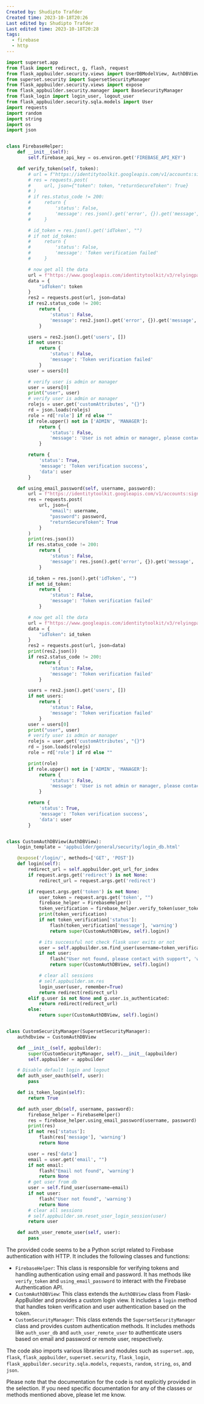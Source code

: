 ```yaml
---
Created by: Shudipto Trafder
Created time: 2023-10-18T20:26
Last edited by: Shudipto Trafder
Last edited time: 2023-10-18T20:28
tags:
  - firebase
  - http
---
```

```Python
import superset.app
from flask import redirect, g, flash, request
from flask_appbuilder.security.views import UserDBModelView, AuthDBView
from superset.security import SupersetSecurityManager
from flask_appbuilder.security.views import expose
from flask_appbuilder.security.manager import BaseSecurityManager
from flask_login import login_user, logout_user
from flask_appbuilder.security.sqla.models import User
import requests
import random
import string
import os
import json


class FirebaseHelper:
    def __init__(self):
        self.firebase_api_key = os.environ.get('FIREBASE_API_KEY')

    def verify_token(self, token):
        # url = f"https://identitytoolkit.googleapis.com/v1/accounts:signInWithCustomToken?key={self.firebase_api_key}"
        # res = requests.post(
        #     url, json={"token": token, "returnSecureToken": True}
        # )
        # if res.status_code != 200:
        #     return {
        #         'status': False,
        #         'message': res.json().get('error', {}).get('message', 'Token verification failed')
        #     }

        # id_token = res.json().get('idToken', "")
        # if not id_token:
        #     return {
        #         'status': False,
        #         'message': 'Token verification failed'
        #     }

        # now get all the data
        url = f"https://www.googleapis.com/identitytoolkit/v3/relyingparty/getAccountInfo?key={self.firebase_api_key}"
        data = {
            "idToken": token
        }
        res2 = requests.post(url, json=data)
        if res2.status_code != 200:
            return {
                'status': False,
                'message': res2.json().get('error', {}).get('message', 'Token verification failed')
            }

        users = res2.json().get('users', [])
        if not users:
            return {
                'status': False,
                'message': 'Token verification failed'
            }
        user = users[0]

        # verify user is admin or manager
        user = users[0]
        print("user", user)
        # verify user is admin or manager
        rolejs = user.get('customAttributes', "{}")
        rd = json.loads(rolejs)
        role = rd['role'] if rd else ""
        if role.upper() not in ['ADMIN', 'MANAGER']:
            return {
                'status': False,
                'message': 'User is not admin or manager, please contact with admin'
            }

        return {
            'status': True,
            'message': 'Token verification success',
            'data': user
        }

    def using_email_password(self, username, password):
        url = f"https://identitytoolkit.googleapis.com/v1/accounts:signInWithPassword?key={self.firebase_api_key}"
        res = requests.post(
            url, json={
                "email": username,
                "password": password,
                "returnSecureToken": True
            }
        )
        print(res.json())
        if res.status_code != 200:
            return {
                'status': False,
                'message': res.json().get('error', {}).get('message', 'Not able to login')
            }

        id_token = res.json().get('idToken', "")
        if not id_token:
            return {
                'status': False,
                'message': 'Token verification failed'
            }

        # now get all the data
        url = f"https://www.googleapis.com/identitytoolkit/v3/relyingparty/getAccountInfo?key={self.firebase_api_key}"
        data = {
            "idToken": id_token
        }
        res2 = requests.post(url, json=data)
        print(res2.json())
        if res2.status_code != 200:
            return {
                'status': False,
                'message': 'Token verification failed'
            }

        users = res2.json().get('users', [])
        if not users:
            return {
                'status': False,
                'message': 'Token verification failed'
            }
        user = users[0]
        print("user", user)
        # verify user is admin or manager
        rolejs = user.get('customAttributes', "{}")
        rd = json.loads(rolejs)
        role = rd['role'] if rd else ""

        print(role)
        if role.upper() not in ['ADMIN', 'MANAGER']:
            return {
                'status': False,
                'message': 'User is not admin or manager, please contact with admin'
            }

        return {
            'status': True,
            'message': 'Token verification success',
            'data': user
        }


class CustomAuthDBView(AuthDBView):
    login_template = 'appbuilder/general/security/login_db.html'

    @expose('/login/', methods=['GET', 'POST'])
    def login(self):
        redirect_url = self.appbuilder.get_url_for_index
        if request.args.get('redirect') is not None:
            redirect_url = request.args.get('redirect')

        if request.args.get('token') is not None:
            user_token = request.args.get('token', "")
            firebase_helper = FirebaseHelper()
            token_verification = firebase_helper.verify_token(user_token)
            print(token_verification)
            if not token_verification['status']:
                flash(token_verification['message'], 'warning')
                return super(CustomAuthDBView, self).login()

            # its successful not check flask user exits or not
            user = self.appbuilder.sm.find_user(username=token_verification['data']['email'])
            if not user:
                flash("User not found, please contact with support", 'warning')
                return super(CustomAuthDBView, self).login()

            # clear all sessions
            # self.appbuilder.sm.res
            login_user(user, remember=True)
            return redirect(redirect_url)
        elif g.user is not None and g.user.is_authenticated:
            return redirect(redirect_url)
        else:
            return super(CustomAuthDBView, self).login()


class CustomSecurityManager(SupersetSecurityManager):
    authdbview = CustomAuthDBView

    def __init__(self, appbuilder):
        super(CustomSecurityManager, self).__init__(appbuilder)
        self.appbuilder = appbuilder

    # Disable default login and logout
    def auth_user_oauth(self, user):
        pass

    def is_token_login(self):
        return True

    def auth_user_db(self, username, password):
        firebase_helper = FirebaseHelper()
        res = firebase_helper.using_email_password(username, password)
        print(res)
        if not res['status']:
            flash(res['message'], 'warning')
            return None

        user = res['data']
        email = user.get('email', "")
        if not email:
            flash("Email not found", 'warning')
            return None
        # get user from db
        user = self.find_user(username=email)
        if not user:
            flash("User not found", 'warning')
            return None
        # clear all sessions
        # self.appbuilder.sm.reset_user_login_session(user)
        return user

    def auth_user_remote_user(self, user):
        pass
```

The provided code seems to be a Python script related to Firebase authentication with HTTP. It includes the following classes and functions:

- `FirebaseHelper`: This class is responsible for verifying tokens and handling authentication using email and password. It has methods like `verify_token` and `using_email_password` to interact with the Firebase Authentication API.
- `CustomAuthDBView`: This class extends the `AuthDBView` class from Flask-AppBuilder and provides a custom login view. It includes a `login` method that handles token verification and user authentication based on the token.
- `CustomSecurityManager`: This class extends the `SupersetSecurityManager` class and provides custom authentication methods. It includes methods like `auth_user_db` and `auth_user_remote_user` to authenticate users based on email and password or remote user, respectively.

The code also imports various libraries and modules such as `superset.app`, `flask`, `flask_appbuilder`, `superset.security`, `flask_login`, `flask_appbuilder.security.sqla.models`, `requests`, `random`, `string`, `os`, and `json`.

Please note that the documentation for the code is not explicitly provided in the selection. If you need specific documentation for any of the classes or methods mentioned above, please let me know.